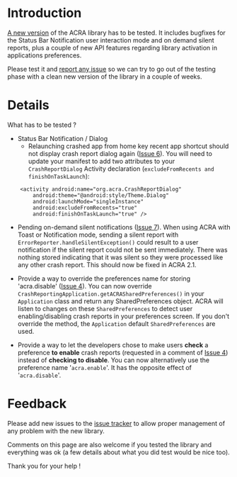 # Introduction #

[A new version](http://code.google.com/p/acra/downloads/detail?name=acra-2.1.0-test.jar) of the ACRA library has to be tested. It includes bugfixes for the Status Bar Notification user interaction mode and on demand silent reports, plus a couple of new API features regarding library activation in applications preferences.

Please test it and [report any issue](http://code.google.com/p/acra/issues/list) so we can try to go out of the testing phase with a clean new version of the library in a couple of weeks.

# Details #

What has to be tested ?

  * Status Bar Notification / Dialog
    * Relaunching crashed app from home key recent app shortcut should not display crash report dialog again ([Issue 6](https://code.google.com/p/acra/issues/detail?id=6)). You will need to update your manifest to add two attributes to your `CrashReportDialog` Activity declaration (`excludeFromRecents and finishOnTaskLaunch`):
```
    <activity android:name="org.acra.CrashReportDialog"
        android:theme="@android:style/Theme.Dialog"
        android:launchMode="singleInstance"
        android:excludeFromRecents="true"
        android:finishOnTaskLaunch="true" />
```

  * Pending on-demand silent notifications ([Issue 7](https://code.google.com/p/acra/issues/detail?id=7)). When using ACRA with Toast or Notification mode, sending a silent report with `ErrorReporter.handleSilentException()` could result to a user notification if the silent report could not be sent immediately. There was nothing stored indicating that it was silent so they were processed like any other crash report. This should now be fixed in ACRA 2.1.

  * Provide a way to override the preferences name for storing 'acra.disable' ([Issue 4](https://code.google.com/p/acra/issues/detail?id=4)). You can now override `CrashReportingApplication.getACRASharedPreferences()` in your `Application` class and return any SharedPreferences object. ACRA will listen to changes on these `SharedPreferences` to detect user enabling/disabling crash reports in your preferences screen. If you don't override the method, the `Application` default `SharedPreferences` are used.

  * Provide a way to let the developers chose to make users **check** a preference **to enable** crash reports (requested in a comment of [Issue 4](https://code.google.com/p/acra/issues/detail?id=4)) instead of **checking to disable**. You can now alternatively use the preference name '`acra.enable`'. It has the opposite effect of '`acra.disable`'.

# Feedback #
Please add new issues to the [issue tracker](http://code.google.com/p/acra/issues/list) to allow proper management of any problem with the new library.

Comments on this page are also welcome if you tested the library and everything was ok (a few details about what you did test would be nice too).

Thank you for your help !